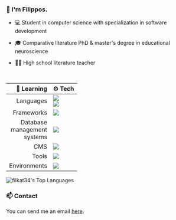### 👋 I'm Filippos.

* 💻 Student in computer science with specialization in software development

* 🎓 Comparative literature PhD & master's degree in educational neuroscience

* 👨‍🏫 High school literature teacher
<br>

| 🌱 Learning   | ⚙️ Tech |
| --------------: | ------------- |
| Languages     | <a href="https://skillicons.dev"><img src="https://skillicons.dev/icons?i=cs,py,java,ts" /></a> <br><a href="https://skillicons.dev"><img src="https://skillicons.dev/icons?i=php,html,css"/></a>|
| Frameworks | <a href="https://skillicons.dev"><img src="https://skillicons.dev/icons?i=angular" /></a>|
| Database <br> management <br> systems | <a href="https://skillicons.dev"><img src="https://skillicons.dev/icons?i=mysql,postgres,mongodb" /></a>|
| CMS           | <a href="https://skillicons.dev"><img src="https://skillicons.dev/icons?i=wordpress" /></a>|
| Tools         | <a href="https://skillicons.dev"><img src="https://skillicons.dev/icons?i=vscode,visualstudio,pycharm,eclipse" /></a>|
| Environments  | <a href="https://skillicons.dev"><img src="https://skillicons.dev/icons?i=debian,windows" /></a>|

![filkat34's Top Languages](https://github-readme-stats.vercel.app/api/top-langs/?username=filkat34&theme=tokyonight&show_icons=true&hide_border=true&layout=compact)

### 📫 Contact

You can send me an email <a href="mailto:filippos29@hotmail.com">here</a>.
